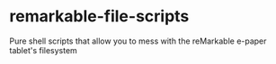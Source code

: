 # remarkable-file-scripts
Pure shell scripts that allow you to mess with the reMarkable e-paper tablet's filesystem
